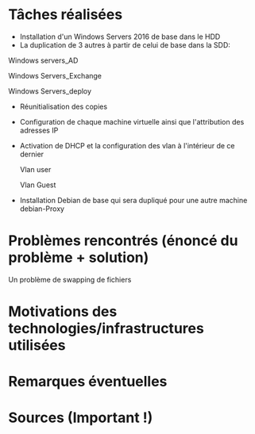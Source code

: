 # Tâches réalisées

- Installation d'un Windows Servers 2016 de base dans le HDD
- La duplication de 3 autres  à  partir de celui de base dans la SDD:
 
 Windows servers_AD
 
 Windows Servers_Exchange
 
 Windows Servers_deploy 
 
- Réunitialisation  des copies 
 
- Configuration de chaque machine virtuelle  ainsi que l'attribution des adresses IP  

- Activation de DHCP et la configuration des vlan à l'intérieur de ce dernier 
  
  Vlan user
   
  Vlan Guest
  
  
- Installation Debian de base  qui sera dupliqué pour une autre machine  debian-Proxy 


# Problèmes rencontrés (énoncé du problème + solution)

Un problème de swapping de fichiers 

# Motivations des technologies/infrastructures utilisées

# Remarques éventuelles

# Sources (Important !)
